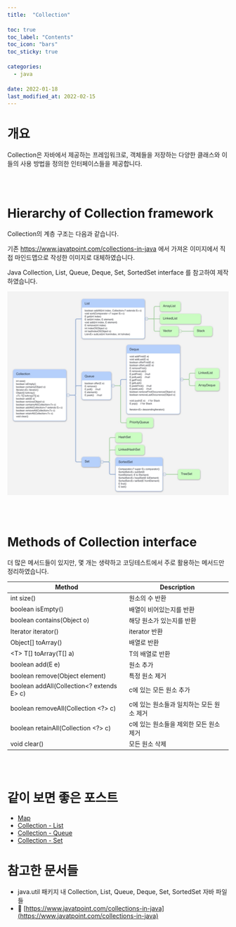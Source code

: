 ```yaml
---
title:  "Collection"

toc: true
toc_label: "Contents"
toc_icon: "bars"
toc_sticky: true

categories:
  - java

date: 2022-01-18
last_modified_at: 2022-02-15
---
```


# 개요

 Collection은 자바에서 제공하는 프레임워크로, 객체들을 저장하는 다양한 클래스와 이들의 사용 방법을 정의한 인터페이스들을 제공합니다.

<br><br>


# Hierarchy of Collection framework

 Collection의 계층 구조는 다음과 같습니다.

기존 https://www.javatpoint.com/collections-in-java 에서 가져온 이미지에서 직접 마인드맵으로 작성한 이미지로 대체하였습니다.

Java Collection, List, Queue, Deque, Set, SortedSet interface 를 참고하여 제작하였습니다.

![Collection](../../assets/images/2022-01-18-java_collection/Collection-16449055108191.jpg)

<br><br>

# Methods of Collection interface

더 많은 메서드들이 있지만, 몇 개는 생략하고 코딩테스트에서 주로 활용하는 메서드만 정리하였습니다.

| Method                                    | Description                               |
| ----------------------------------------- | ----------------------------------------- |
| int size()                                | 원소의 수 반환                            |
| boolean isEmpty()                         | 배열이 비어있는지를 반환                  |
| boolean contains(Object o)                | 해당 원소가 있는지를 반환                 |
| Iterator iterator()                       | iterator 반환                             |
| Object[] toArray()                        | 배열로 반환                               |
| \<T> T[] toArray(T[] a)                   | T의 배열로 반환                           |
| boolean add(E e)                          | 원소 추가                                 |
| boolean remove(Object element)            | 특정 원소 제거                            |
| boolean addAll(Collection<? extends E> c) | c에 있는 모든 원소 추가                   |
| boolean removeAll(Collection <?> c)       | c에 있는 원소들과 일치하는 모든 원소 제거 |
| boolean retainAll(Collection <?> c)       | c에 있는 원소들을 제외한 모든 원소 제거   |
| void clear()                              | 모든 원소 삭제                            |

<br><br>

# 같이 보면 좋은 포스트

* [Map](../java_map)
* [Collection - List](../java_collection_list)
* [Collection - Queue](../java_collection_queue)
* [Collection - Set](../java_collection_set)

# 참고한 문서들

- java.util 패키지 내 Collection, List, Queue, Deque, Set, SortedSet 자바 파일들
- 📄 [https://www.javatpoint.com/collections-in-java](https://www.javatpoint.com/collections-in-java)
